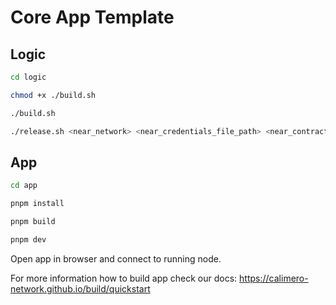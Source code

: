# Core App Template

## Logic

```bash title="Terminal"
cd logic
```

```bash title="Terminal"
chmod +x ./build.sh
```

```bash title="Terminal"
./build.sh
```

```bash title="Terminal"
./release.sh <near_network> <near_credentials_file_path> <near_contract_account_id>
```

## App

```bash title="Terminal"
cd app
```

```bash title="Terminal"
pnpm install
```

```bash title="Terminal"
pnpm build
```

```bash title="Terminal"
pnpm dev
```

Open app in browser and connect to running node.

For more information how to build app check our docs:
https://calimero-network.github.io/build/quickstart
